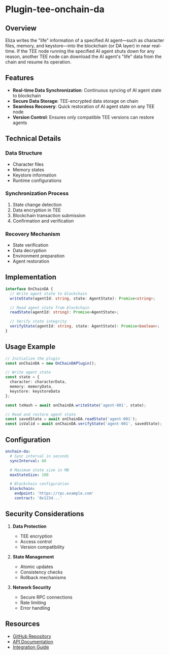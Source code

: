 # Plugin-tee-onchain-da

## Overview

Eliza writes the "life" information of a specified AI agent—such as character files, memory, and keystore—into the blockchain (or DA layer) in near real-time. If the TEE node running the specified AI agent shuts down for any reason, another TEE node can download the AI agent's "life" data from the chain and resume its operation.

## Features

- **Real-time Data Synchronization**: Continuous syncing of AI agent state to blockchain
- **Secure Data Storage**: TEE-encrypted data storage on chain
- **Seamless Recovery**: Quick restoration of AI agent state on any TEE node
- **Version Control**: Ensures only compatible TEE versions can restore agents

## Technical Details

### Data Structure
- Character files
- Memory states
- Keystore information
- Runtime configurations

### Synchronization Process
1. State change detection
2. Data encryption in TEE
3. Blockchain transaction submission
4. Confirmation and verification

### Recovery Mechanism
- State verification
- Data decryption
- Environment preparation
- Agent restoration

## Implementation

```typescript
interface OnChainDA {
  // Write agent state to blockchain
  writeState(agentId: string, state: AgentState): Promise<string>;

  // Read agent state from blockchain
  readState(agentId: string): Promise<AgentState>;

  // Verify state integrity
  verifyState(agentId: string, state: AgentState): Promise<boolean>;
}
```

## Usage Example

```typescript
// Initialize the plugin
const onChainDA = new OnChainDAPlugin();

// Write agent state
const state = {
  character: characterData,
  memory: memoryData,
  keystore: keystoreData
};

const txHash = await onChainDA.writeState('agent-001', state);

// Read and restore agent state
const savedState = await onChainDA.readState('agent-001');
const isValid = await onChainDA.verifyState('agent-001', savedState);
```

## Configuration

```yaml
onchain-da:
  # Sync interval in seconds
  syncInterval: 60

  # Maximum state size in MB
  maxStateSize: 100

  # Blockchain configuration
  blockchain:
    endpoint: 'https://rpc.example.com'
    contract: '0x1234...'
```

## Security Considerations

1. **Data Protection**
   - TEE encryption
   - Access control
   - Version compatibility

2. **State Management**
   - Atomic updates
   - Consistency checks
   - Rollback mechanisms

3. **Network Security**
   - Secure RPC connections
   - Rate limiting
   - Error handling

## Resources

- [GitHub Repository](https://github.com/focai-acc/plugin-tee-onchain-da)
- [API Documentation](https://docs.focai-acc.io/plugins/onchain-da)
- [Integration Guide](https://docs.focai-acc.io/guides/onchain-da)